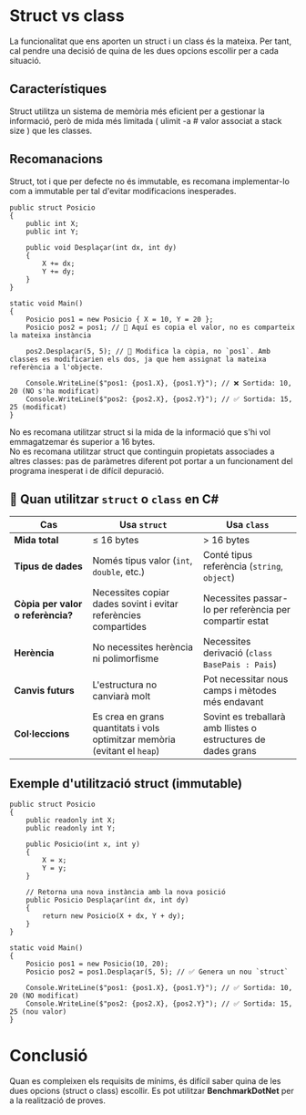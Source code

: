 # Struct vs class
La funcionalitat que ens aporten un struct i un class és la mateixa. Per tant, cal pendre una decisió de quina de les dues opcions escollir per a cada situació. 
## Característiques
Struct utilitza un sistema de memòria més eficient per a gestionar la informació, però de mida més limitada ( ulimit -a # valor associat a stack size ) que les classes.  
## Recomanacions 
Struct, tot i que per defecte no és immutable, es recomana implementar-lo com a immutable per tal d'evitar modificacions inesperades.  
```CSharp
public struct Posicio
{
    public int X;
    public int Y;

    public void Desplaçar(int dx, int dy)
    {
        X += dx;
        Y += dy;
    }
}

static void Main()
{
    Posicio pos1 = new Posicio { X = 10, Y = 20 };
    Posicio pos2 = pos1; // 🔴 Aquí es copia el valor, no es comparteix la mateixa instància

    pos2.Desplaçar(5, 5); // 🔴 Modifica la còpia, no `pos1`. Amb classes es modificarien els dos, ja que hem assignat la mateixa referència a l'objecte.

    Console.WriteLine($"pos1: {pos1.X}, {pos1.Y}"); // ❌ Sortida: 10, 20 (NO s'ha modificat)
    Console.WriteLine($"pos2: {pos2.X}, {pos2.Y}"); // ✅ Sortida: 15, 25 (modificat)
}
```
No es recomana utilitzar struct si la mida de la informació que s'hi vol emmagatzemar és superior a 16 bytes.  
No es recomana utilitzar struct que continguin propietats associades a altres classes: pas de paràmetres diferent pot portar a un funcionament del programa inesperat i de difícil depuració.  
## 📌 Quan utilitzar `struct` o `class` en C#

| **Cas**             | **Usa `struct`**                                      | **Usa `class`**                                       |
|---------------------|------------------------------------------------------|------------------------------------------------------|
| **Mida total**      | ≤ 16 bytes                                           | > 16 bytes                                           |
| **Tipus de dades**  | Només tipus valor (`int`, `double`, etc.)            | Conté tipus referència (`string`, `object`)         |
| **Còpia per valor o referència?** | Necessites copiar dades sovint i evitar referències compartides | Necessites passar-lo per referència per compartir estat |
| **Herència**        | No necessites herència ni polimorfisme                | Necessites derivació (`class BasePais : Pais`)      |
| **Canvis futurs**   | L'estructura no canviarà molt                        | Pot necessitar nous camps i mètodes més endavant    |
| **Col·leccions**    | Es crea en grans quantitats i vols optimitzar memòria (evitant el `heap`) | Sovint es treballarà amb llistes o estructures de dades grans |
## Exemple d'utilització struct (immutable)
```CSharp
public struct Posicio
{
    public readonly int X;
    public readonly int Y;

    public Posicio(int x, int y)
    {
        X = x;
        Y = y;
    }

    // Retorna una nova instància amb la nova posició
    public Posicio Desplaçar(int dx, int dy)
    {
        return new Posicio(X + dx, Y + dy);
    }
}

static void Main()
{
    Posicio pos1 = new Posicio(10, 20);
    Posicio pos2 = pos1.Desplaçar(5, 5); // ✅ Genera un nou `struct`

    Console.WriteLine($"pos1: {pos1.X}, {pos1.Y}"); // ✅ Sortida: 10, 20 (NO modificat)
    Console.WriteLine($"pos2: {pos2.X}, {pos2.Y}"); // ✅ Sortida: 15, 25 (nou valor)
}
```
# Conclusió
Quan es compleixen els requisits de mínims, és difícil saber quina de les dues opcions (struct o class) escollir. Es pot utilitzar **BenchmarkDotNet** per a la realització de proves.